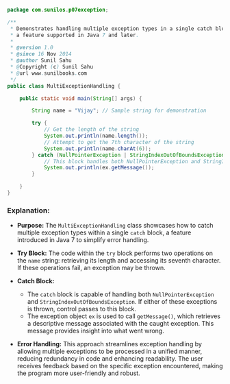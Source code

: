 
```java
package com.sunilos.p07exception;

/**
 * Demonstrates handling multiple exception types in a single catch block, 
 * a feature supported in Java 7 and later.
 * 
 * @version 1.0
 * @since 16 Nov 2014
 * @author Sunil Sahu
 * @Copyright (c) Sunil Sahu
 * @url www.sunilbooks.com
 */
public class MultiExceptionHandling {

    public static void main(String[] args) {

        String name = "Vijay"; // Sample string for demonstration

        try {
            // Get the length of the string
            System.out.println(name.length());
            // Attempt to get the 7th character of the string
            System.out.println(name.charAt(6));
        } catch (NullPointerException | StringIndexOutOfBoundsException ex) {
            // This block handles both NullPointerException and StringIndexOutOfBoundsException
            System.out.println(ex.getMessage());
        }

    }
}
```

### Explanation:

- **Purpose:** The `MultiExceptionHandling` class showcases how to catch multiple exception types within a single `catch` block, a feature introduced in Java 7 to simplify error handling.

- **Try Block:** The code within the `try` block performs two operations on the `name` string: retrieving its length and accessing its seventh character. If these operations fail, an exception may be thrown.

- **Catch Block:** 
  - The `catch` block is capable of handling both `NullPointerException` and `StringIndexOutOfBoundsException`. If either of these exceptions is thrown, control passes to this block.
  - The exception object `ex` is used to call `getMessage()`, which retrieves a descriptive message associated with the caught exception. This message provides insight into what went wrong.

- **Error Handling:** This approach streamlines exception handling by allowing multiple exceptions to be processed in a unified manner, reducing redundancy in code and enhancing readability. The user receives feedback based on the specific exception encountered, making the program more user-friendly and robust.
